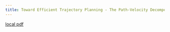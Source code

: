 ```yaml
---
title: Toward Efficient Trajectory Planning - The Path-Velocity Decomposition
---
```


[local pdf](../../../pdfs/Toward%20Efficient%20Trajectory%20Planning%20-%20The%20Path-Velocity%20Decomposition.pdf)

